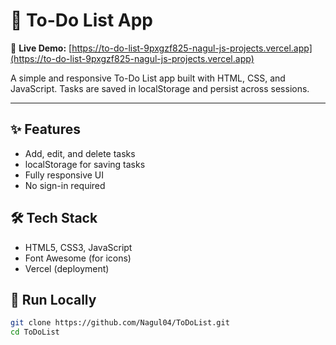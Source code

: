 # 📝 To-Do List App

🔗 **Live Demo:** [https://to-do-list-9pxgzf825-nagul-js-projects.vercel.app](https://to-do-list-9pxgzf825-nagul-js-projects.vercel.app)

A simple and responsive To-Do List app built with HTML, CSS, and JavaScript. Tasks are saved in localStorage and persist across sessions.

---

## ✨ Features
- Add, edit, and delete tasks
- localStorage for saving tasks
- Fully responsive UI
- No sign-in required

## 🛠️ Tech Stack
- HTML5, CSS3, JavaScript
- Font Awesome (for icons)
- Vercel (deployment)

## 🚀 Run Locally
```bash
git clone https://github.com/Nagul04/ToDoList.git
cd ToDoList
